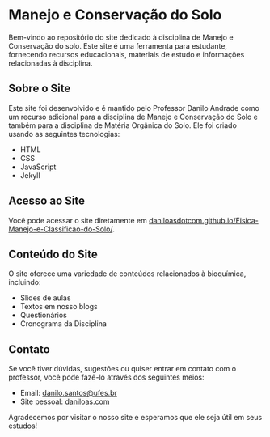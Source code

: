 # Manejo e Conservação do Solo

Bem-vindo ao repositório do site dedicado à disciplina de Manejo e Conservação do solo. Este site é uma ferramenta para estudante, fornecendo recursos educacionais, materiais de estudo e informações relacionadas à disciplina.

## Sobre o Site

Este site foi desenvolvido e é mantido pelo Professor Danilo Andrade como um recurso adicional para a disciplina de Manejo e Conservação do Solo e também para a disciplina de Matéria Orgânica do Solo. Ele foi criado usando as seguintes tecnologias:

- HTML
- CSS
- JavaScript
- Jekyll

## Acesso ao Site

Você pode acessar o site diretamente em [daniloasdotcom.github.io/Fisica-Manejo-e-Classificao-do-Solo/](https://daniloasdotcom.github.io/Fisica-Manejo-e-Classificao-do-Solo/).

## Conteúdo do Site

O site oferece uma variedade de conteúdos relacionados à bioquímica, incluindo:

- Slides de aulas
- Textos em nosso blogs
- Questionários
- Cronograma da Disciplina

## Contato

Se você tiver dúvidas, sugestões ou quiser entrar em contato com o professor, você pode fazê-lo através dos seguintes meios:

- Email: [danilo.santos@ufes.br](mailto:danilo.santos@ufes)
- Site pessoal: [daniloas.com](https://daniloas.com/)

Agradecemos por visitar o nosso site e esperamos que ele seja útil em seus estudos!
